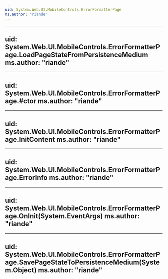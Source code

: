 ```yaml
---
uid: System.Web.UI.MobileControls.ErrorFormatterPage
ms.author: "riande"
---
```


---
uid: System.Web.UI.MobileControls.ErrorFormatterPage.LoadPageStateFromPersistenceMedium
ms.author: "riande"
---

---
uid: System.Web.UI.MobileControls.ErrorFormatterPage.#ctor
ms.author: "riande"
---

---
uid: System.Web.UI.MobileControls.ErrorFormatterPage.InitContent
ms.author: "riande"
---

---
uid: System.Web.UI.MobileControls.ErrorFormatterPage.ErrorInfo
ms.author: "riande"
---

---
uid: System.Web.UI.MobileControls.ErrorFormatterPage.OnInit(System.EventArgs)
ms.author: "riande"
---

---
uid: System.Web.UI.MobileControls.ErrorFormatterPage.SavePageStateToPersistenceMedium(System.Object)
ms.author: "riande"
---
